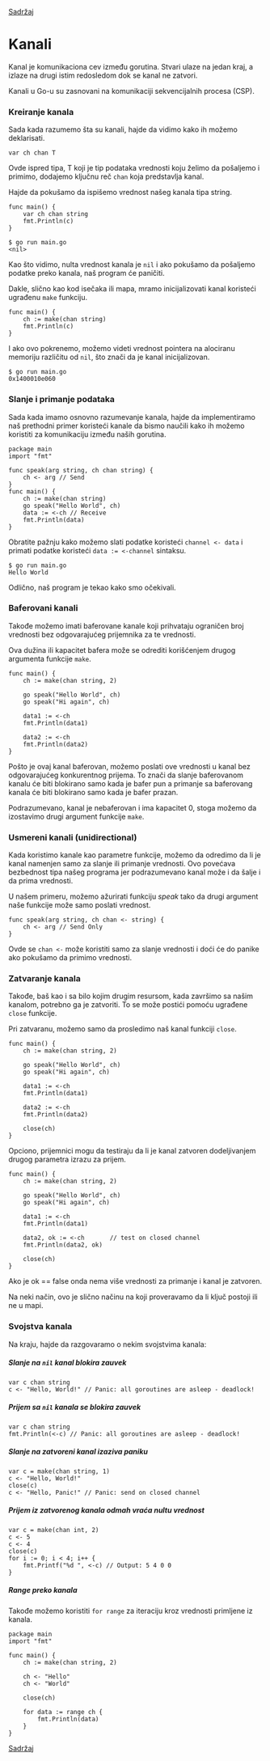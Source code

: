 [Sadržaj](toc.md)

# Kanali

Kanal je komunikaciona cev između gorutina. Stvari ulaze na jedan kraj, a izlaze na drugi istim redosledom dok se kanal ne zatvori.

Kanali u Go-u su zasnovani na komunikaciji sekvencijalnih procesa (CSP).

### Kreiranje kanala

Sada kada razumemo šta su kanali, hajde da vidimo kako ih možemo deklarisati.

	var ch chan T

Ovde ispred tipa, T koji je tip podataka vrednosti koju želimo da pošaljemo i primimo, dodajemo ključnu reč `chan` koja predstavlja kanal.

Hajde da pokušamo da ispišemo vrednost našeg kanala tipa string.
```
func main() {
	var ch chan string
	fmt.Println(c)
}
```
	$ go run main.go
	<nil>

Kao što vidimo, nulta vrednost kanala je `nil` i ako pokušamo da pošaljemo podatke preko kanala, naš program će paničiti.

Dakle, slično kao kod isečaka ili mapa, mramo inicijalizovati kanal koristeći ugrađenu `make` funkciju.
```
func main() {
	ch := make(chan string)
	fmt.Println(c)
}
```
I ako ovo pokrenemo, možemo videti vrednost pointera na alociranu memoriju različitu od `nil`, što znači da je kanal inicijalizovan.

	$ go run main.go
	0x1400010e060

### Slanje i primanje podataka 

Sada kada imamo osnovno razumevanje kanala, hajde da implementiramo naš prethodni primer koristeći kanale da bismo naučili kako ih možemo koristiti za komunikaciju između naših gorutina.
```
package main
import "fmt"

func speak(arg string, ch chan string) {
	ch <- arg // Send
}
func main() {
	ch := make(chan string)
	go speak("Hello World", ch)
	data := <-ch // Receive
	fmt.Println(data)
}
```
Obratite pažnju kako možemo slati podatke koristeći `channel <- data` i primati podatke koristeći `data := <-channel` sintaksu.

	$ go run main.go
	Hello World

Odlično, naš program je tekao kako smo očekivali.

### Baferovani kanali

Takođe možemo imati baferovane kanale koji prihvataju ograničen broj vrednosti bez odgovarajućeg prijemnika za te vrednosti.

Ova dužina ili kapacitet bafera može se odrediti korišćenjem drugog argumenta funkcije `make`.
```
func main() {
	ch := make(chan string, 2)
	
	go speak("Hello World", ch)
	go speak("Hi again", ch)
	
	data1 := <-ch
	fmt.Println(data1)
	
	data2 := <-ch
	fmt.Println(data2)
}
```
Pošto je ovaj kanal baferovan, možemo poslati ove vrednosti u kanal bez odgovarajućeg konkurentnog prijema. To znači da slanje baferovanom kanalu će biti blokirano samo kada je bafer pun a primanje sa baferovang kanala će biti blokirano samo kada je bafer prazan.

Podrazumevano, kanal je nebaferovan i ima kapacitet 0, stoga možemo da izostavimo drugi argument funkcije `make`.

### Usmereni kanali (unidirectional)

Kada koristimo kanale kao parametre funkcije, možemo da odredimo da li je kanal namenjen samo za slanje ili primanje vrednosti. Ovo povećava bezbednost tipa našeg programa jer podrazumevano kanal može i da šalje i da prima vrednosti.

U našem primeru, možemo ažurirati funkciju *speak* tako da drugi argument naše funkcije može samo poslati vrednost.
```
func speak(arg string, ch chan <- string) {
	ch <- arg // Send Only
}
```
Ovde se `chan <-` može koristiti samo za slanje vrednosti i doći će do panike ako pokušamo da primimo vrednosti.

### Zatvaranje kanala

Takođe, baš kao i sa bilo kojim drugim resursom, kada završimo sa našim kanalom, potrebno ga je zatvoriti. To se može postići pomoću ugrađene `close` funkcije.

Pri zatvaranu, možemo samo da prosledimo naš kanal funkciji `close`.
```
func main() {
	ch := make(chan string, 2)
	
	go speak("Hello World", ch)
	go speak("Hi again", ch)
	
	data1 := <-ch
	fmt.Println(data1)
	
	data2 := <-ch
	fmt.Println(data2)
	
	close(ch)
}
```
Opciono, prijemnici mogu da testiraju da li je kanal zatvoren dodeljivanjem drugog parametra izrazu za prijem.
```
func main() {
	ch := make(chan string, 2)
	
	go speak("Hello World", ch)
	go speak("Hi again", ch)
	
	data1 := <-ch
	fmt.Println(data1)
	
	data2, ok := <-ch		// test on closed channel
	fmt.Println(data2, ok)
	
	close(ch)
}
```
Ako je ok == false onda nema više vrednosti za primanje i kanal je zatvoren.

Na neki način, ovo je slično načinu na koji proveravamo da li ključ postoji ili ne u mapi.

### Svojstva kanala

Na kraju, hajde da razgovaramo o nekim svojstvima kanala:

##### Slanje na `nil` kanal blokira zauvek
```
var c chan string
c <- "Hello, World!" // Panic: all goroutines are asleep - deadlock!
```
##### Prijem sa `nil` kanala se blokira zauvek
```
var c chan string
fmt.Println(<-c) // Panic: all goroutines are asleep - deadlock!
```
##### Slanje na zatvoreni kanal izaziva paniku
```
var c = make(chan string, 1)
c <- "Hello, World!"
close(c)
c <- "Hello, Panic!" // Panic: send on closed channel
```
##### Prijem iz zatvorenog kanala odmah vraća nultu vrednost
```
var c = make(chan int, 2)
c <- 5
c <- 4
close(c)
for i := 0; i < 4; i++ {
    fmt.Printf("%d ", <-c) // Output: 5 4 0 0
}
```
##### Range preko kanala

Takođe možemo koristiti `for range` za iteraciju kroz vrednosti primljene iz kanala.
```
package main
import "fmt"

func main() {
	ch := make(chan string, 2)
	
	ch <- "Hello"
	ch <- "World"
	
	close(ch)
	
	for data := range ch {
		fmt.Println(data)
	}
}
```

[Sadržaj](toc.md)